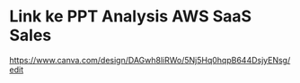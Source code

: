 # Link ke PPT Analysis AWS SaaS Sales
https://www.canva.com/design/DAGwh8liRWo/5Nj5Hq0hqpB644DsjyENsg/edit